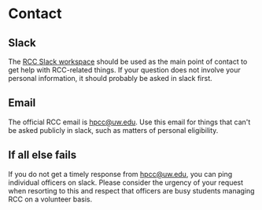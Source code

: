 # Contact

## Slack
The [RCC Slack workspace](https://join.slack.com/t/uw-rcc/shared_invite/zt-2l7ab48ar-S_SbfLiCsdpF~ofbCR0yIg) should be used as the main point of contact to get help with RCC-related things. If your question does not involve your personal information, it should probably be asked in slack first. 

## Email
The official RCC email is [hpcc@uw.edu](mailto:hpcc@uw.edu). Use this email for things that can't be asked publicly in slack, such as matters of personal eligibility.

## If all else fails
If you do not get a timely response from hpcc@uw.edu, you can ping individual officers on slack. Please consider the urgency of your request when resorting to this and respect that officers are busy students managing RCC on a volunteer basis. 


